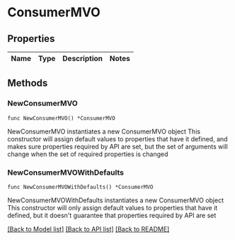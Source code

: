 # ConsumerMVO

## Properties

Name | Type | Description | Notes
------------ | ------------- | ------------- | -------------

## Methods

### NewConsumerMVO

`func NewConsumerMVO() *ConsumerMVO`

NewConsumerMVO instantiates a new ConsumerMVO object
This constructor will assign default values to properties that have it defined,
and makes sure properties required by API are set, but the set of arguments
will change when the set of required properties is changed

### NewConsumerMVOWithDefaults

`func NewConsumerMVOWithDefaults() *ConsumerMVO`

NewConsumerMVOWithDefaults instantiates a new ConsumerMVO object
This constructor will only assign default values to properties that have it defined,
but it doesn't guarantee that properties required by API are set


[[Back to Model list]](../README.md#documentation-for-models) [[Back to API list]](../README.md#documentation-for-api-endpoints) [[Back to README]](../README.md)


